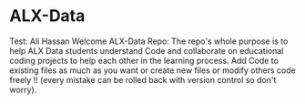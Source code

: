 # ALX-Data

Test: Ali Hassan
Welcome ALX-Data Repo:
The repo's whole purpose is to help ALX Data students understand Code and collaborate on educational coding projects to help each other in the learning process.
Add Code to existing files as much as you want or create new files or modify others code freely !! (every mistake can be rolled back with version control so don't worry).
